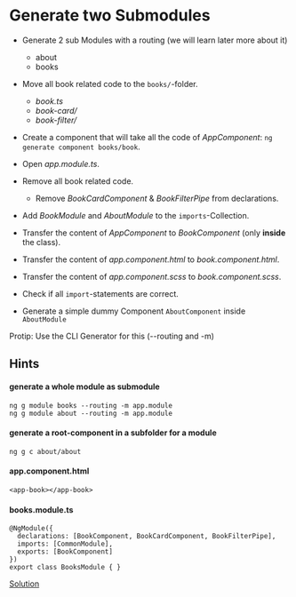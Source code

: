 # Generate two Submodules

- Generate 2 sub Modules with a routing (we will learn later more about it)
    - about
    - books

- Move all book related code to the `books/`-folder.
    - _book.ts_
    - _book-card/_
    - _book-filter/_
- Create a component that will take all the code of _AppComponent_: `ng generate component books/book`.    
- Open _app.module.ts_.
- Remove all book related code.
    - Remove _BookCardComponent_ & _BookFilterPipe_ from declarations.
- Add _BookModule_ and _AboutModule_ to the `imports`-Collection.
- Transfer the content of _AppComponent_ to _BookComponent_ (only **inside** the class).
- Transfer the content of _app.component.html_ to _book.component.html_.
- Transfer the content of _app.component.scss_ to _book.component.scss_.
- Check if all `import`-statements are correct.

- Generate a simple dummy Component `AboutComponent` inside `AboutModule`

Protip: Use the CLI Generator for this (--routing and -m)

## Hints

#### generate a whole module as submodule
```
ng g module books --routing -m app.module
ng g module about --routing -m app.module
```

####  generate a root-component in a subfolder for a module
```
ng g c about/about
```
#### app.component.html
```
<app-book></app-book>
```
#### books.module.ts
```
@NgModule({
  declarations: [BookComponent, BookCardComponent, BookFilterPipe],
  imports: [CommonModule],
  exports: [BookComponent]
})
export class BooksModule { }
```


[Solution](https://stackblitz.com/github/workshops-de/angular-workshop/tree/solve--filter-books)
